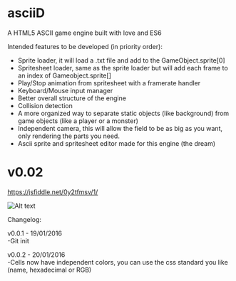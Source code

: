 # asciiD
A HTML5 ASCII game engine built with love and ES6

Intended features to be developed (in priority order):  
- Sprite loader, it will load a .txt file and add to the GameObject.sprite[0]
- Spritesheet loader, same as the sprite loader but will add each frame to an index of Gameobject.sprite[]
- Play/Stop animation from spritesheet with a framerate handler
- Keyboard/Mouse input manager
- Better overall structure of the engine
- Collision detection
- A more organized way to separate static objects (like background) from game objects (like a player or a monster)
- Independent camera, this will allow the field to be as big as you want, only rendering the parts you need.
- Ascii sprite and spritesheet editor made for this engine (the dream)

# v0.02

https://jsfiddle.net/0y2tfmsv/1/

![Alt text](http://i.imgur.com/HjnvMVc.png "Preview")

Changelog:

v0.0.1 - 19/01/2016  
-Git init

v0.0.2 - 20/01/2016  
-Cells now have independent colors, you can use the css standard you like (name, hexadecimal or RGB)

